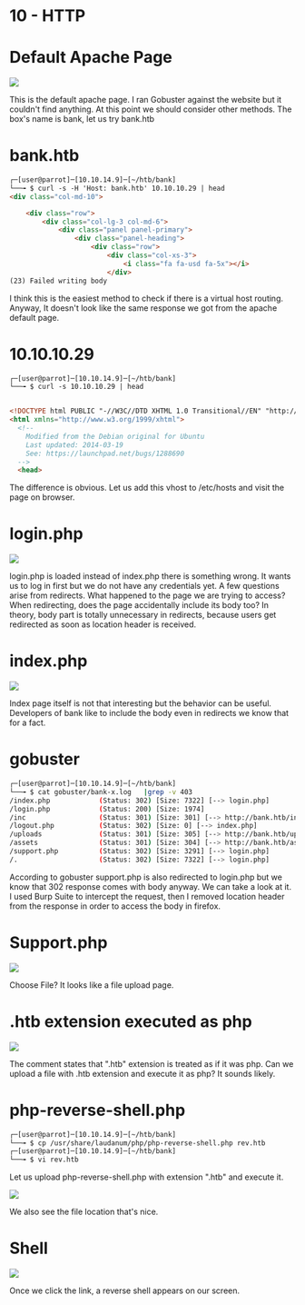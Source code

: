 # 10 - HTTP


# Default Apache Page

![](vx_images/3945142159177.png)

This is the default apache page. I ran Gobuster  against the website but it couldn't find anything. At this point we should consider other methods. The box's name is bank, let us try bank.htb


# bank.htb
```html
┌─[user@parrot]─[10.10.14.9]─[~/htb/bank]
└──╼ $ curl -s -H 'Host: bank.htb' 10.10.10.29 | head
<div class="col-md-10">

    <div class="row">
        <div class="col-lg-3 col-md-6">
            <div class="panel panel-primary">
                <div class="panel-heading">
                    <div class="row">
                        <div class="col-xs-3">
                            <i class="fa fa-usd fa-5x"></i>
                        </div>
(23) Failed writing body
```
I think this is the easiest method to check if there is a virtual host routing. Anyway, It doesn't look like the same response we got from the apache default page.

# 10.10.10.29
```html
┌─[user@parrot]─[10.10.14.9]─[~/htb/bank]
└──╼ $ curl -s 10.10.10.29 | head


<!DOCTYPE html PUBLIC "-//W3C//DTD XHTML 1.0 Transitional//EN" "http://www.w3.org/TR/xhtml1/DTD/xhtml1-transitional.dtd">
<html xmlns="http://www.w3.org/1999/xhtml">
  <!--
    Modified from the Debian original for Ubuntu
    Last updated: 2014-03-19
    See: https://launchpad.net/bugs/1288690
  -->
  <head>
```

The difference is obvious. Let us add this vhost to /etc/hosts and visit the page on browser.

# login.php
![](vx_images/4752394726700.png)

login.php is loaded instead of index.php there is something wrong. It wants us to log in first but we do not have any credentials yet. A few questions arise from redirects. What happened to the page we are trying to access? When redirecting, does the page accidentally include its body too? In theory, body part is totally unnecessary in redirects, because users get redirected as soon as location header is received.

# index.php

![](vx_images/1219913515792.png)

Index page itself is not that interesting but the behavior can be useful. Developers of bank like to include the body even in redirects we know that for a fact.

# gobuster

```bash
┌─[user@parrot]─[10.10.14.9]─[~/htb/bank]
└──╼ $ cat gobuster/bank-x.log   |grep -v 403
/index.php            (Status: 302) [Size: 7322] [--> login.php]
/login.php            (Status: 200) [Size: 1974]
/inc                  (Status: 301) [Size: 301] [--> http://bank.htb/inc/]
/logout.php           (Status: 302) [Size: 0] [--> index.php]
/uploads              (Status: 301) [Size: 305] [--> http://bank.htb/uploads/]
/assets               (Status: 301) [Size: 304] [--> http://bank.htb/assets/]
/support.php          (Status: 302) [Size: 3291] [--> login.php]
/.                    (Status: 302) [Size: 7322] [--> login.php]
```

According to gobuster support.php is also redirected to login.php but we know that 302 response comes with body anyway. We can take a look at it. I used Burp Suite to intercept the request, then I removed location header from the response in order to access the body in firefox.


# Support.php
![](vx_images/3042903789947.png)

Choose File? It looks like a file upload page.



# .htb extension executed as php
![](vx_images/5686037023067.png)

The comment states that ".htb" extension is treated as if it was php. Can we upload a file with .htb extension and execute it as php? It sounds likely.


# php-reverse-shell.php
```bash
┌─[user@parrot]─[10.10.14.9]─[~/htb/bank]
└──╼ $ cp /usr/share/laudanum/php/php-reverse-shell.php rev.htb
┌─[user@parrot]─[10.10.14.9]─[~/htb/bank]
└──╼ $ vi rev.htb 
```

Let us upload php-reverse-shell.php with extension ".htb" and execute it.


![](vx_images/4765087837411.png)

We also see the file location that's nice.

# Shell
![](vx_images/2268898707597.png)

Once we click the link, a reverse shell appears on our screen.